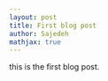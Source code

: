 ```yaml
---
layout: post
title: First blog post
author: Sajedeh
mathjax: true
---
```



this is the first blog post.
